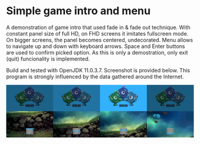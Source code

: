 # Simple game intro and menu
A demonstration of game intro that used fade in & fade out technique. With constant panel size of full HD, on FHD screens it imitates fullscreen mode. On bigger screens, the panel becomes centered, undecorated. Menu allows to navigate up and down with keyboard arrows. Space and Enter buttons are used to confirm picked option. As this is only a demostration, only exit (quit) funcionality is implemented.

Build and tested with OpenJDK 11.0.3.7. Screenshot is provided below. This program is strongly influenced by the data gathered around the Internet.

<p align="center">
  <img src="Intro-and-menu.jpg?raw=true" title="Screenshot" alt="Screenshot">
</p>
